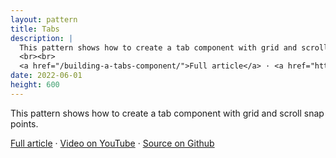 ```yaml
---
layout: pattern
title: Tabs
description: |
  This pattern shows how to create a tab component with grid and scroll snap points.
  <br><br>
  <a href="/building-a-tabs-component/">Full article</a> · <a href="https://www.youtube.com/watch?v=mMBcHcvxuuA">Video on YouTube</a> · <a href="https://github.com/argyleink/gui-challenges/tree/main/tabs">Source on Github</a>
date: 2022-06-01
height: 600
---
```


This pattern shows how to create a tab component with grid and scroll snap points.

<a href="/building-a-tabs-component/">Full article</a> · <a href="https://www.youtube.com/watch?v=mMBcHcvxuuA">Video on YouTube</a> · <a href="https://github.com/argyleink/gui-challenges/tree/main/tabs">Source on Github</a>
